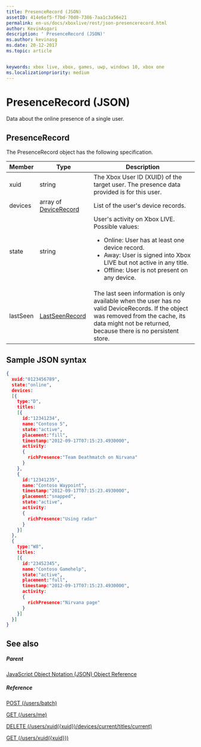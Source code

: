 ```yaml
---
title: PresenceRecord (JSON)
assetID: 414e6ef5-f7bd-70d0-7386-7aa1c3a56e21
permalink: en-us/docs/xboxlive/rest/json-presencerecord.html
author: KevinAsgari
description: ' PresenceRecord (JSON)'
ms.author: kevinasg
ms.date: 20-12-2017
ms.topic: article


keywords: xbox live, xbox, games, uwp, windows 10, xbox one
ms.localizationpriority: medium
---
```



# PresenceRecord (JSON)
Data about the online presence of a single user.
<a id="ID4EN"></a>


## PresenceRecord

The PresenceRecord object has the following specification.

| Member| Type| Description|
| --- | --- | --- |
| xuid| string| The Xbox User ID (XUID) of the target user. The presence data provided is for this user.|
| devices| array of [DeviceRecord](json-devicerecord.md)| List of the user's device records.|
| state| string| User's activity on Xbox LIVE. Possible values: <ul><li>Online: User has at least one device record.</li><li>Away: User is signed into Xbox LIVE but not active in any title.</li><li>Offline: User is not present on any device.</li></ul> | 
| lastSeen| [LastSeenRecord](json-lastseenrecord.md)| The last seen information is only available when the user has no valid DeviceRecords. If the object was removed from the cache, its data might not be returned, because there is no persistent store.|

<a id="ID4E2C"></a>


## Sample JSON syntax


```json
{
  xuid:"0123456789",
  state:"online",
  devices:
  [{
    type:"D",
    titles:
    [{
      id:"12341234",
      name:"Contoso 5",
      state:"active",
      placement:"fill",
      timestamp:"2012-09-17T07:15:23.4930000",
      activity:
      {
        richPresence:"Team Deathmatch on Nirvana"
      }
    },
    {
      id:"12341235",
      name:"Contoso Waypoint",
      timestamp:"2012-09-17T07:15:23.4930000",
      placement:"snapped",
      state:"active",
      activity:
      {
        richPresence:"Using radar"
      }
    }]
  },
  {
    type:"W8",
    titles:
    [{
      id:"23452345",
      name:"Contoso Gamehelp",
      state:"active",
      placement:"full",
      timestamp:"2012-09-17T07:15:23.4930000",
      activity:
      {
        richPresence:"Nirvana page"
      }
    }]
  }]
}

```


<a id="ID4EED"></a>


## See also

<a id="ID4EGD"></a>


##### Parent

[JavaScript Object Notation (JSON) Object Reference](atoc-xboxlivews-reference-json.md)


<a id="ID4EQD"></a>


##### Reference

[POST (/users/batch)](../uri/presence/uri-usersbatchpost.md)

 [GET (/users/me)](../uri/presence/uri-usersmeget.md)

 [DELETE (/users/xuid({xuid})/devices/current/titles/current)](../uri/presence/uri-usersxuiddevicescurrenttitlescurrentdelete.md)

 [GET (/users/xuid({xuid}))](../uri/presence/uri-usersxuidget.md)
